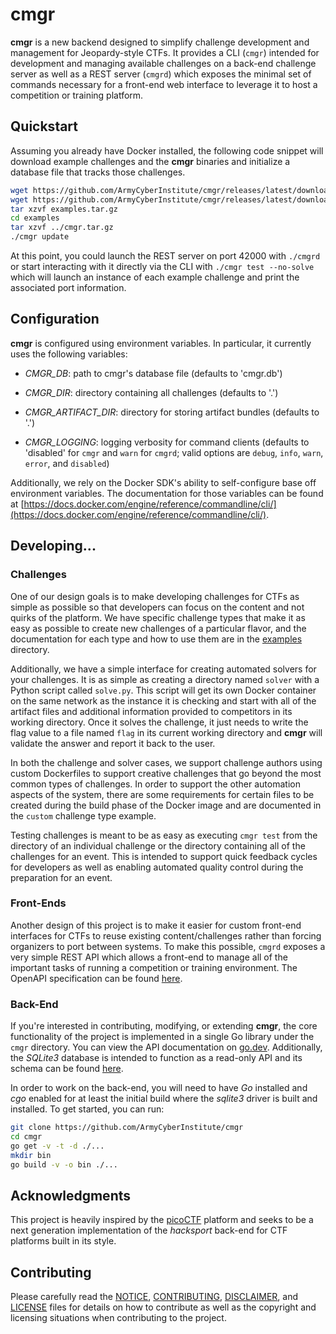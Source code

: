 # cmgr

**cmgr** is a new backend designed to simplify challenge development and
management for Jeopardy-style CTFs.  It provides a CLI (`cmgr`) intended for
development and managing available challenges on a back-end challenge server
as well as a REST server (`cmgrd`) which exposes the minimal set of commands
necessary for a front-end web interface to leverage it to host a competition
or training platform.

## Quickstart

Assuming you already have Docker installed, the following code snippet will
download example challenges and the **cmgr** binaries and initialize a
database file that tracks those challenges.

```sh
wget https://github.com/ArmyCyberInstitute/cmgr/releases/latest/download/examples.tar.gz
wget https://github.com/ArmyCyberInstitute/cmgr/releases/latest/download/cmgr.tar.gz
tar xzvf examples.tar.gz
cd examples
tar xzvf ../cmgr.tar.gz
./cmgr update
```

At this point, you could launch the REST server on port 42000 with `./cmgrd`
or start interacting with it directly via the CLI with `./cmgr test --no-solve`
which will launch an instance of each example challenge and print the associated
port information.

## Configuration

**cmgr** is configured using environment variables.  In particular, it
currently uses the following variables:

- *CMGR\_DB*: path to cmgr's database file (defaults to 'cmgr.db')

- *CMGR\_DIR*: directory containing all challenges (defaults to '.')

- *CMGR\_ARTIFACT\_DIR*: directory for storing artifact bundles (defaults to '.')

- *CMGR\_LOGGING*: logging verbosity for command clients (defaults to 'disabled' for `cmgr` and `warn` for `cmgrd`; valid options are `debug`, `info`, `warn`, `error`, and `disabled`)

Additionally, we rely on the Docker SDK's ability to self-configure base off
environment variables.  The documentation for those variables can be found at
[https://docs.docker.com/engine/reference/commandline/cli/](https://docs.docker.com/engine/reference/commandline/cli/).

## Developing...

### Challenges

One of our design goals is to make developing challenges for CTFs as simple as
possible so that developers can focus on the content and not quirks of the
platform.  We have specific challenge types that make it as easy as possible to
create new challenges of a particular flavor, and the documentation for each
type and how to use them are in the [examples](examples/) directory.

Additionally, we have a simple interface for creating automated solvers for
your challenges.  It is as simple as creating a directory named `solver` with
a Python script called `solve.py`.  This script will get its own Docker
container on the same network as the instance it is checking and start with
all of the artifact files and additional information provided to competitors in
its working directory.  Once it solves the challenge, it just needs to write
the flag value to a file named `flag` in its current working directory and
**cmgr** will validate the answer and report it back to the user.

In both the challenge and solver cases, we support challenge authors using
custom Dockerfiles to support creative challenges that go beyond the most
common types of challenges.  In order to support the other automation aspects
of the system, there are some requirements for certain files to be created
during the build phase of the Docker image and are documented in the `custom`
challenge type example.

Testing challenges is meant to be as easy as executing `cmgr test` from the
directory of an individual challenge or the directory containing all of the
challenges for an event.  This is intended to support quick feedback cycles
for developers as well as enabling automated quality control during the
preparation for an event.

### Front-Ends

Another design of this project is to make it easier for custom front-end
interfaces for CTFs to reuse existing content/challenges rather than forcing
organizers to port between systems.  To make this possible, `cmgrd` exposes a
very simple REST API which allows a front-end to manage all of the important
tasks of running a competition or training environment.  The OpenAPI specification
can be found [here](cmd/cmgrd/swagger.yaml).

### Back-End

If you're interested in contributing, modifying, or extending **cmgr**, the
core functionality of the project is implemented in a single Go library under
the `cmgr` directory.  You can view the API documentation on
[go.dev](https://pkg.go.dev/github.com/ArmyCyberInstitute/cmgr/cmgr).
Additionally, the _SQLite3_ database is intended to function as a read-only
API and its schema can be found [here](cmgr/databases.go).

In order to work on the back-end, you will need to have _Go_ installed and
_cgo_ enabled for at least the initial build where the _sqlite3_ driver is
built and installed.  To get started, you can run:

```sh
git clone https://github.com/ArmyCyberInstitute/cmgr
cd cmgr
go get -v -t -d ./...
mkdir bin
go build -v -o bin ./...
```

## Acknowledgments

This project is heavily inspired by the
[picoCTF](https://github.com/picoCTF/picoCTF) platform and seeks to be a next
generation implementation of the _hacksport_ back-end for CTF platforms built
in its style.

## Contributing

Please carefully read the [NOTICE](Notice), [CONTRIBUTING](CONTRIBUTING.md),
[DISCLAIMER](DISCLAIMER.md), and [LICENSE](LICENSE) files for details on how
to contribute as well as the copyright and licensing situations when
contributing to the project.
